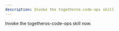 ```yaml
---
description: Invoke the togetheros-code-ops skill
---
```


Invoke the togetheros-code-ops skill now.
